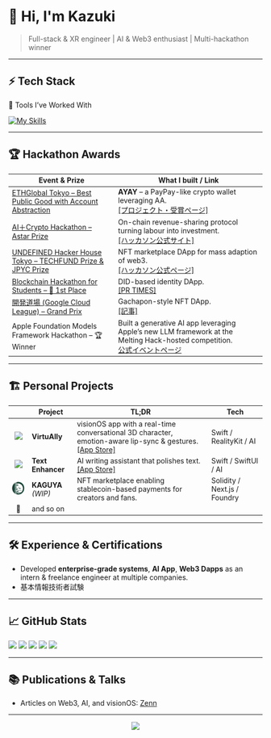 # 👋 Hi, I'm **Kazuki**
> Full-stack & XR engineer | AI & Web3 enthusiast | Multi-hackathon winner

---

## ⚡ Tech Stack

🧰 Tools I’ve Worked With

[![My Skills](https://skillicons.dev/icons?i=py,flask,js,ts,react,nextjs,bootstrap,tailwind,redux,jest,vue,nodejs,npm,yarn,pnpm,vercel,swift,flutter,solidity,ipfs,java,spring,eclipse,go,docker,git,github,cloudflare,aws,firebase,mysql,postgres,mongodb,ipfs,postman,unity,vscode,figma,html,css,sass,md,linux,apple,windows,notion,discord&perline=9)](https://skillicons.dev)

---

## 🏆 Hackathon Awards

| Event & Prize | What I built / Link |
|---------------|---------------------|
| [ETHGlobal Tokyo – Best Public Good with Account Abstraction](https://ethglobal.com/showcase/ayay-64zt9) | **AYAY** – a PayPay-like crypto wallet leveraging AA.<br>[[プロジェクト・受賞ページ]](https://ethglobal.com/showcase/ayay-64zt9) |
| [AI＋Crypto Hackathon – Astar Prize](https://ai-crypto-hack.framer.website/) | On-chain revenue-sharing protocol turning labour into investment.<br>[[ハッカソン公式サイト]](https://ai-crypto-hack.framer.website/) |
| [UNDEFINED Hacker House Tokyo – TECHFUND Prize & JPYC Prize](https://app.akindo.io/hackathons/Z4laLKRWEs7z02Pv8) | NFT marketplace DApp for mass adaption of web3.<br>[[ハッカソン公式ページ]](https://app.akindo.io/hackathons/Z4laLKRWEs7z02Pv8) |
| [Blockchain Hackathon for Students – 🏅 1st Place](https://prtimes.jp/main/html/rd/p/000000005.000111066.html) | DID-based identity DApp.<br>[[PR TIMES]](https://prtimes.jp/main/html/rd/p/000000005.000111066.html) |
| [開発道場 (Google Cloud League) – Grand Prix](https://bangumi.gu3.co.jp/articles/841) | Gachapon-style NFT DApp.<br>[[記事]](https://bangumi.gu3.co.jp/articles/841) |
| Apple Foundation Models Framework Hackathon – 🏆 Winner | Built a generative AI app leveraging Apple’s new LLM framework at the Melting Hack-hosted competition.<br>[公式イベントページ](https://melting-hack.connpass.com/event/368743/) |

---

## 🏗️ Personal Projects

|   | Project | TL;DR | Tech |
|:-:|---------|-------|------|
| <img src="https://is1-ssl.mzstatic.com/image/thumb/Purple211/v4/71/2c/68/712c68f5-8de6-c4dc-dc6d-289618b62d47/AppIcon.lsr/460x0w.webp" width="48" /> | **VirtuAlly** | visionOS app with a real-time conversational 3D character, emotion-aware lip-sync & gestures.<br>[[App Store]](https://apps.apple.com/us/app/yuki-talk/id6742395367?platform=vision) | Swift / RealityKit / AI |
| <img src="https://is1-ssl.mzstatic.com/image/thumb/Purple221/v4/49/f4/d8/49f4d8b4-7c4c-92a7-264b-511f99620e8c/AppIcon-0-0-1x_U007ephone-0-1-85-220.png/460x0w.webp" width="48" /> | **Text Enhancer** | AI writing assistant that polishes text.<br>[[App Store]](https://apps.apple.com/us/app/text-enhancer/id6745430882) | Swift / SwiftUI / AI |
| <img src="/assets/images/kaguya-logo.svg" width="48" /> | **KAGUYA** *(WIP)* | NFT marketplace enabling stablecoin-based payments for creators and fans. | Solidity / Next.js / Foundry|
| 🚧 | and so on | |

---

## 🛠️ Experience & Certifications

- Developed **enterprise-grade systems**, **AI App**, **Web3 Dapps** as an intern & freelance engineer at multiple companies.
- 基本情報技術者試験

---

## 📈 GitHub Stats

![](http://github-profile-summary-cards.vercel.app/api/cards/profile-details?username=setouchi-h&theme=nord_dark)
![](http://github-profile-summary-cards.vercel.app/api/cards/repos-per-language?username=setouchi-h&theme=nord_dark)
![](http://github-profile-summary-cards.vercel.app/api/cards/most-commit-language?username=setouchi-h&theme=nord_dark)
![](http://github-profile-summary-cards.vercel.app/api/cards/stats?username=setouchi-h&theme=nord_dark)
![](http://github-profile-summary-cards.vercel.app/api/cards/productive-time?username=setouchi-h&theme=nord_dark&utcOffset=9)

---

## 📚 Publications & Talks

- Articles on Web3, AI, and visionOS: [Zenn](https://zenn.dev/kazuk_super)

---

<p align="center">
  <img src="https://capsule-render.vercel.app/api?type=waving&color=0:1e3c72,100:2a5298&height=120&section=footer"/>
</p>
